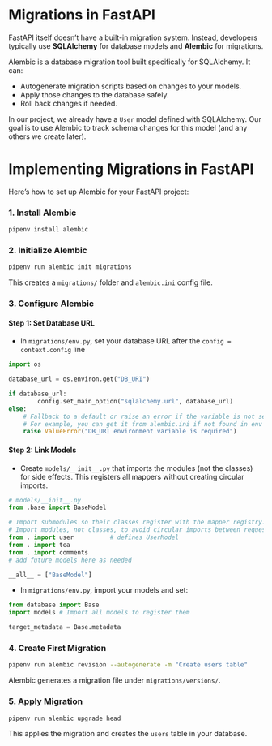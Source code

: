 # Migrations in FastAPI

FastAPI itself doesn’t have a built-in migration system. Instead, developers typically use **SQLAlchemy** for database models and **Alembic** for migrations.

Alembic is a database migration tool built specifically for SQLAlchemy. It can:

- Autogenerate migration scripts based on changes to your models.
- Apply those changes to the database safely.
- Roll back changes if needed.

In our project, we already have a `User` model defined with SQLAlchemy. Our goal is to use Alembic to track schema changes for this model (and any others we create later).

# Implementing Migrations in FastAPI

Here’s how to set up Alembic for your FastAPI project:

### 1. Install Alembic

```bash
pipenv install alembic
```

### 2. Initialize Alembic

```bash
pipenv run alembic init migrations
```

This creates a `migrations/` folder and `alembic.ini` config file.

### 3. Configure Alembic

#### Step 1: Set Database URL

- In `migrations/env.py`, set your database URL after the `config = context.config` line

```python
import os

database_url = os.environ.get("DB_URI")

if database_url:
        config.set_main_option("sqlalchemy.url", database_url)
else:
    # Fallback to a default or raise an error if the variable is not set
    # For example, you can get it from alembic.ini if not found in env
    raise ValueError("DB_URI environment variable is required")
```

#### Step 2: Link Models

- Create `models/__init__.py` that imports the modules (not the classes) for side effects. This registers all mappers without creating circular imports.

```python
# models/__init__.py
from .base import BaseModel

# Import submodules so their classes register with the mapper registry.
# Import modules, not classes, to avoid circular imports between request/property/notification.
from . import user          # defines UserModel
from . import tea
from . import comments
# add future models here as needed

__all__ = ["BaseModel"]
```

- In `migrations/env.py`, import your models and set:

```python
from database import Base
import models # Import all models to register them

target_metadata = Base.metadata
```

### 4. Create First Migration

```bash
pipenv run alembic revision --autogenerate -m "Create users table"
```

Alembic generates a migration file under `migrations/versions/`.

### 5. Apply Migration

```bash
pipenv run alembic upgrade head
```

This applies the migration and creates the `users` table in your database.

